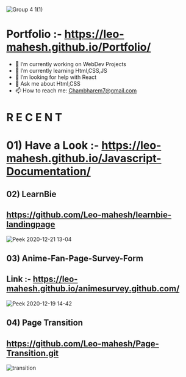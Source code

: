 
![Group 4 1(1)](https://user-images.githubusercontent.com/28594629/101653759-afc58f00-3a65-11eb-9bbd-544089723cbe.png)

# Portfolio :- https://leo-mahesh.github.io/Portfolio/



- 🔭 I’m currently working on WebDev Projects
- 🌱 I’m currently learning Html,CSS,JS
- 🤔 I’m looking for help with React
- 💬 Ask me about Html,CSS
- 📫 How to reach me: Chambharem7@gmail.com



# R E C E N T

# 01) Have a Look :- https://leo-mahesh.github.io/Javascript-Documentation/

## 02) LearnBie
## https://github.com/Leo-mahesh/learnbie-landingpage
![Peek 2020-12-21 13-04](https://user-images.githubusercontent.com/28594629/102751138-24190000-438d-11eb-97a4-0d7fb7d29506.gif)

## 03) Anime-Fan-Page-Survey-Form
## Link :- https://leo-mahesh.github.io/animesurvey.github.com/
![Peek 2020-12-19 14-42](https://user-images.githubusercontent.com/28594629/102685770-eee3a500-4208-11eb-8af3-48c0d271396a.gif)


## 04) Page Transition 
## https://github.com/Leo-mahesh/Page-Transition.git


![transition](https://user-images.githubusercontent.com/28594629/102318068-b80a5680-3f9e-11eb-9c41-a12b15b934bf.gif)



